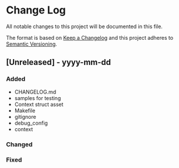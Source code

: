
# Change Log
All notable changes to this project will be documented in this file.
 
The format is based on [Keep a Changelog](http://keepachangelog.com/)
and this project adheres to [Semantic Versioning](http://semver.org/).
 
## [Unreleased] - yyyy-mm-dd
 
### Added

 - CHANGELOG.md
 - samples for testing
 - Context struct asset
 - Makefile
 - gitignore
 - debug_config
 - context

### Changed
### Fixed